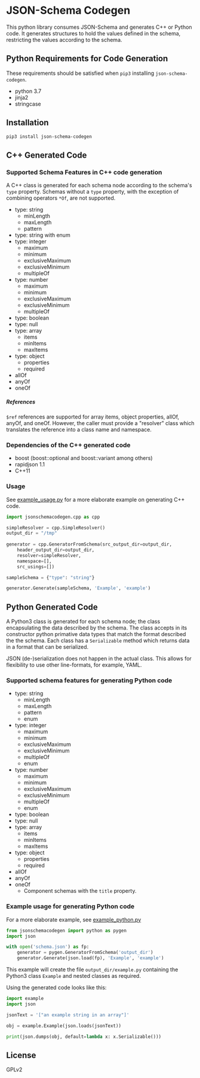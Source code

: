 # JSON-Schema Codegen

This python library consumes JSON-Schema and generates C++ or Python code.  It generates structures to hold the values defined in the schema, restricting the values according to the schema. 

## Python Requirements for Code Generation

These requirements should be satisfied when `pip3` installing `json-schema-codegen`.

* python 3.7
* jinja2
* stringcase

## Installation

```sh
pip3 install json-schema-codegen
```

## C++ Generated Code

### Supported Schema Features in C++ code generation

A C++ class is generated for each schema node according to the schema's `type` property.  Schemas without a `type` property, with the exception of combining operators `*Of`, are not supported.

* type: string
    * minLength
    * maxLength
    * pattern
* type: string with enum
* type: integer
    * maximum
    * minimum
    * exclusiveMaximum
    * exclusiveMinimum
    * multipleOf
* type: number
    * maximum
    * minimum
    * exclusiveMaximum
    * exclusiveMinimum
    * multipleOf 
* type: boolean
* type: null
* type: array
    * items
    * minItems
    * maxItems
* type: object
    * properties
    * required
* allOf
* anyOf
* oneOf

##### References

`$ref` references are supported for array items, object properties, allOf, anyOf, and oneOf.  However, the caller must provide a "resolver" class which translates the reference into a class name and namespace. 

### Dependencies of the C++ generated code

* boost (boost::optional and boost::variant among others)
* rapidjson 1.1
* C++11

### Usage
See [example_usage.py](./examples/example_usage.py) for a more elaborate example on generating C++ code.

```py
import jsonschemacodegen.cpp as cpp

simpleResolver = cpp.SimpleResolver()
output_dir = "/tmp"
    
generator = cpp.GeneratorFromSchema(src_output_dir=output_dir,
    header_output_dir=output_dir, 
    resolver=simpleResolver,
    namespace=[],
    src_usings=[])

sampleSchema = {"type": "string"}

generator.Generate(sampleSchema, 'Example', 'example')
```

## Python Generated Code

A Python3 class is generated for each schema node; the class encapsulating the data described by the schema.  The class accepts in its constructor python primative data types that match the format described the the schema.  Each class has a `Serializable` method which returns data in a format that can be serialized.

JSON (de-)serialization does not happen in the actual class.  This allows for flexibility to use other line-formats, for example, YAML.

### Supported schema features for generating Python code

* type: string
    * minLength
    * maxLength
    * pattern
    * enum
* type: integer
    * maximum
    * minimum
    * exclusiveMaximum
    * exclusiveMinimum
    * multipleOf
    * enum
* type: number
    * maximum
    * minimum
    * exclusiveMaximum
    * exclusiveMinimum
    * multipleOf 
    * enum
* type: boolean
* type: null
* type: array
    * items
    * minItems
    * maxItems
* type: object
    * properties
    * required
* allOf
* anyOf
* oneOf
    * Component schemas with the `title` property.

### Example usage for generating Python code

For a more elaborate example, see [example_python.py](./examples/example_python.py)

```py
from jsonschemacodegen import python as pygen
import json

with open('schema.json') as fp:
    generator = pygen.GeneratorFromSchema('output_dir')
    generator.Generate(json.load(fp), 'Example', 'example')
```

This example will create the file `output_dir/example.py` containing the Python3 class `Example` and nested classes as required.

Using the generated code looks like this:
```py
import example
import json

jsonText = '["an example string in an array"]'

obj = example.Example(json.loads(jsonText))

print(json.dumps(obj, default=lambda x: x.Serializable()))
```

## License

GPLv2


